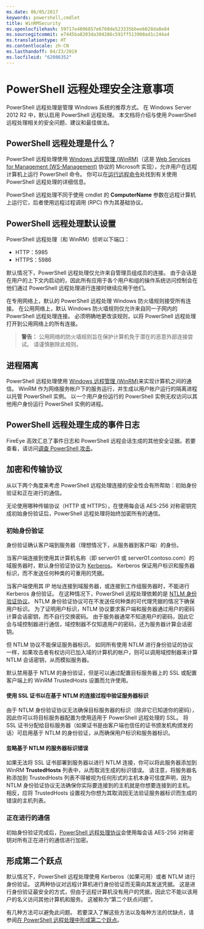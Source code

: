 ```yaml
---
ms.date: 06/05/2017
keywords: powershell,cmdlet
title: WinRMSecurity
ms.openlocfilehash: 59717e4806857e6760de523335bbee6028da8e84
ms.sourcegitcommit: e7445ba8203da304286c591ff513900ad1c244a4
ms.translationtype: HT
ms.contentlocale: zh-CN
ms.lasthandoff: 04/23/2019
ms.locfileid: "62086352"
---
```

# <a name="powershell-remoting-security-considerations"></a>PowerShell 远程处理安全注意事项

PowerShell 远程处理是管理 Windows 系统的推荐方式。 在 Windows Server 2012 R2 中，默认启用 PowerShell 远程处理。 本文档将介绍与使用 PowerShell 远程处理相关的安全问题、建议和最佳做法。

## <a name="what-is-powershell-remoting"></a>PowerShell 远程处理是什么？

PowerShell 远程处理使用 [Windows 远程管理 (WinRM)](https://msdn.microsoft.com/library/windows/desktop/aa384426.aspx)（这是 [Web Services for Management (WS-Management)](https://www.dmtf.org/sites/default/files/standards/documents/DSP0226_1.2.0.pdf) 协议的 Microsoft 实现），允许用户在远程计算机上运行 PowerShell 命令。 你可以在[运行远程命令](https://technet.microsoft.com/library/dd819505.aspx)处找到有关使用 PowerShell 远程处理的详细信息。

PowerShell 远程处理不同于使用 cmdlet 的 **ComputerName** 参数在远程计算机上运行它，后者使用远程过程调用 (RPC) 作为其基础协议。

## <a name="powershell-remoting-default-settings"></a>PowerShell 远程处理默认设置

PowerShell 远程处理（和 WinRM）侦听以下端口：

- HTTP：5985
- HTTPS：5986

默认情况下，PowerShell 远程处理仅允许来自管理员组成员的连接。 由于会话是在用户的上下文内启动的，因此所有应用于各个用户和组的操作系统访问控制会在他们通过 PowerShell 远程处理进行连接时继续应用于他们。

在专用网络上，默认的 PowerShell 远程处理 Windows 防火墙规则接受所有连接。 在公用网络上，默认 Windows 防火墙规则仅允许来自同一子网内的 PowerShell 远程处理连接。 必须明确地更改该规则，以将 PowerShell 远程处理打开到公用网络上的所有连接。

>**警告：** 公用网络的防火墙规则旨在保护计算机免于潜在的恶意外部连接尝试。 请谨慎删除此规则。

## <a name="process-isolation"></a>进程隔离

PowerShell 远程处理使用 [Windows 远程管理 (WinRM)](https://msdn.microsoft.com/library/windows/desktop/aa384426)来实现计算机之间的通信。
WinRM 作为网络服务帐户下的服务运行，并生成以用户帐户运行的隔离进程以托管 PowerShell 实例。 以一个用户身份运行的 PowerShell 实例无权访问以其他用户身份运行 PowerShell 实例的进程。

## <a name="event-logs-generated-by-powershell-remoting"></a>PowerShell 远程处理生成的事件日志

FireEye 高效汇总了事件日志和 PowerShell 远程会话生成的其他安全证据。若要查看，请访问[调查 PowerShell 攻击](https://www.fireeye.com/content/dam/fireeye-www/global/en/solutions/pdfs/wp-lazanciyan-investigating-powershell-attacks.pdf)。

## <a name="encryption-and-transport-protocols"></a>加密和传输协议

从以下两个角度来考虑 PowerShell 远程处理连接的安全性会有所帮助：初始身份验证和正在进行的通信。

无论使用哪种传输协议（HTTP 或 HTTPS），在使用每会话 AES-256 对称密钥完成初始身份验证后，PowerShell 远程处理将始终加密所有的通信。

### <a name="initial-authentication"></a>初始身份验证

身份验证确认客户端到服务器（理想情况下，从服务器到客户端）的身份。

当客户端连接到使用其计算机名称（即 server01 或 server01.contoso.com）的域服务器时，默认身份验证协议为 [Kerberos](https://msdn.microsoft.com/library/windows/desktop/aa378747.aspx)。
Kerberos 保证用户标识和服务器标识，而不发送任何种类的可重用的凭据。

当客户端使用其 IP 地址连接到域服务器，或连接到工作组服务器时，不能进行 Kerberos 身份验证。 在这种情况下，PowerShell 远程处理依赖的是 [NTLM 身份验证协议](https://msdn.microsoft.com/library/windows/desktop/aa378749.aspx)。 NTLM 身份验证协议可在不发送任何种类的可代理凭据的情况下确保用户标识。 为了证明用户标识，NTLM 协议要求客户端和服务器通过用户的密码计算会话密钥，而不自行交换密码。 由于服务器通常不知道用户的密码，因此它会与域控制器进行通信，域控制器不仅知道用户的密码，还为服务器计算会话密钥。

但 NTLM 协议不能保证服务器标识。 如同所有使用 NTLM 进行身份验证的协议一样，如果攻击者有权访问已加入域的计算机的帐户，则可以调用域控制器来计算 NTLM 会话密钥，从而模拟服务器。

默认禁用基于 NTLM 的身份验证，但是可以通过配置目标服务器上的 SSL 或配置客户端上的 WinRM TrustedHosts 设置而允许使用。

#### <a name="using-ssl-certificates-to-validate-server-identity-during-ntlm-based-connections"></a>使用 SSL 证书以在基于 NTLM 的连接过程中验证服务器标识

由于 NTLM 身份验证协议无法确保目标服务器的标识（除非它已知道你的密码），因此你可以将目标服务器配置为使用适用于 PowerShell 远程处理的 SSL。 将 SSL 证书分配给目标服务器（如果证书是由客户端也信任的证书颁发机构颁发的话）可启用基于 NTLM 的身份验证，从而确保用户标识和服务器标识。

#### <a name="ignoring-ntlm-based-server-identity-errors"></a>忽略基于 NTLM 的服务器标识错误

如果无法将 SSL 证书部署到服务器以进行 NTLM 连接，你可以将此服务器添加到 WinRM **TrustedHosts** 列表中，从而取消生成的标识错误。 请注意，将服务器名称添加到 TrustedHosts 列表不得被视为任何形式的主机本身可信度声明，因为 NTLM 身份验证协议无法确保你实际要连接到的主机就是你想要连接到的主机。
相反，应将 TrustedHosts 设置视为你想为其取消因无法验证服务器标识而生成的错误的主机列表。


### <a name="ongoing-communication"></a>正在进行的通信

初始身份验证完成后，[PowerShell 远程处理协议](https://msdn.microsoft.com/library/dd357801.aspx)会使用每会话 AES-256 对称密钥对所有正在进行的通信进行加密。


## <a name="making-the-second-hop"></a>形成第二个跃点

默认情况下，PowerShell 远程处理使用 Kerberos（如果可用）或者 NTLM 进行身份验证。 这两种协议对远程计算机进行身份验证而无需向其发送凭据。
这是进行身份验证最安全的方式，但由于远程计算机没有用户的凭据，因此它不能以该用户的名义访问其他计算机和服务。
这被称为“第二个跃点问题”。

有几种方法可以避免此问题。 若要深入了解这些方法以及每种方法的优缺点，请参阅[在 PowerShell 远程处理中形成第二个跃点](PS-remoting-second-hop.md)。
